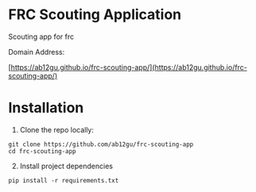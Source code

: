 # FRC Scouting Application

Scouting app for frc

Domain Address:

[https://ab12gu.github.io/frc-scouting-app/](https://ab12gu.github.io/frc-scouting-app/)

# Installation

1. Clone the repo locally:

```
git clone https://github.com/ab12gu/frc-scouting-app
cd frc-scouting-app
```

2. Install project dependencies
```
pip install -r requirements.txt
```


